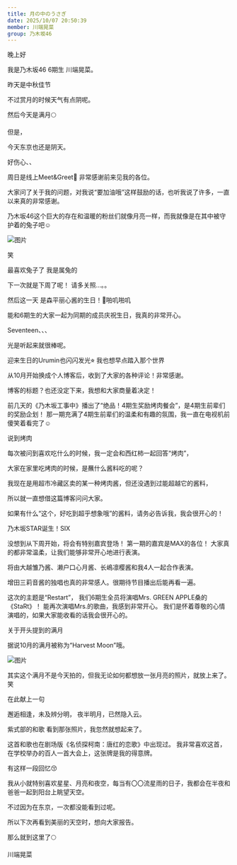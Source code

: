 ```yaml
---
title: 月の中のうさぎ
date: 2025/10/07 20:50:39
member: 川端晃菜
group: 乃木坂46
---
```


晚上好

我是乃木坂46 6期生 川端晃菜。


昨天是中秋佳节

不过赏月的时候天气有点阴呢。


然后今天是满月🌕

但是，

今天东京也还是阴天。

好伤心、、


周日是线上Meet&Greet🌸
非常感谢前来见我的各位。

大家问了关于我的问题，对我说“要加油哦”这样鼓励的话，也听我说了许多，一直以来真的非常感谢。


乃木坂46这个巨大的存在和温暖的粉丝们就像月亮一样，而我就像是在其中被守护着的兔子吧☺️



![图片](https://www.nogizaka46.com/files/46/diary/n46/MEMBER/moblog/202510/mob2l2Uu8.jpg)


笑

最喜欢兔子了
我是属兔的



下一次就是下周了呢！
请多关照…｡｡



然后这一天
是森平丽心酱的生日！🎂啪叽啪叽

能和6期生的大家一起为同期的成员庆祝生日，我真的非常开心。

Seventeen、、、

光是听起来就很棒呢。

迎来生日的Urumin也闪闪发光⭐︎
我也想早点踏入那个世界



从10月开始换成个人博客后，收到了大家的各种评论！非常感谢。


博客的标题？也还没定下来，我想和大家商量着决定！






前几天的《乃木坂工事中》播出了“绝品！4期生奖励烤肉餐会”，是4期生前辈们的奖励企划！
那一期充满了4期生前辈们的温柔和有趣的氛围，我一直在电视机前傻笑着看完了☺︎


说到烤肉

每次被问到喜欢吃什么的时候，我一定会和西红柿一起回答“烤肉”，

大家在家里吃烤肉的时候，是蘸什么酱料吃的呢？

我现在是用超市冷藏区卖的某一种烤肉酱，但还没遇到过能超越它的酱料，

所以就一直想借这篇博客问问大家。

如果有什么“这个，好吃到超乎想象哦”的酱料，请务必告诉我，我会很开心的！



乃木坂STAR诞生！SIX

没想到从下周开始，将会有特别嘉宾登场！
第一期的嘉宾是MAX的各位！
大家真的都非常温柔，让我们能够非常开心地进行表演。

将由大越雏乃酱、濑户口心月酱、长嶋凛樱酱和我4人一起合作表演。

增田三莉音酱的独唱也真的非常感人。很期待节目播出后能再看一遍。

这次的主题是“Restart”，
我们6期生全员将演唱Mrs. GREEN APPLE桑的《StaRt》！
能再次演唱Mrs.的歌曲，我感到非常开心。
我们是怀着尊敬的心情演唱的，如果大家能收看的话我会很开心的。





关于开头提到的满月


据说10月的满月被称为“Harvest Moon”哦。


![图片](https://www.nogizaka46.com/files/46/diary/n46/MEMBER/moblog/202510/mobPM0LdO.jpg)



其实这个满月不是今天拍的，但我无论如何都想放一张月亮的照片，就放上来了。笑



在此献上一句

邂逅相逢，未及辨分明，
夜半明月，已然隐入云。

紫式部的和歌
看到那张照片，我忽然就想起来了。

这首和歌也在剧场版《名侦探柯南：唐红的恋歌》中出现过。
我非常喜欢这首，在学校举办的百人一首大会上，这张牌是我的得意牌。

有这样一段回忆😚


我从小就特别喜欢星星、月亮和夜空，每当有〇〇流星雨的日子，我都会在半夜和爸爸一起到阳台上眺望天空。

不过因为在东京，一次都没能看到过呢。

所以下次再看到美丽的天空时，想向大家报告。




那么就到这里了🌕




川端晃菜